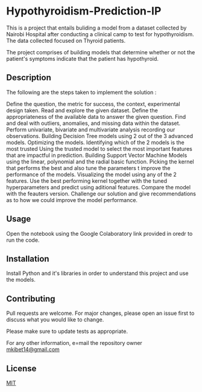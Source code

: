# Hypothyroidism-Prediction-IP

This is a project that entails buliding a model from a dataset collected by  Nairobi Hospital after conducting a clinical camp to test for hypothyroidism. The data collected focused on Thyroid patients.

The project comprises of building models that determine whether or not the patient's symptoms indicate that the patient has hypothyroid.

## Description
The following are the steps taken to implement the solution :

Define the question, the metric for success, the context, experimental design taken.
Read and explore the given dataset.
Define the appropriateness of the available data to answer the given question.
Find and deal with outliers, anomalies, and missing data within the dataset.
Perform univariate, bivariate and multivariate analysis recording our observations.
Building Decision Tree models using 2 out of the 3 advanced models.
Optimizing the models.
Identifying which of the 2 models is the most trusted
Using the trusted model to select the most important features that are impactful in prediction.
Building Support Vector Machine Models using the linear, polynomial and the radial basic function.
Picking the kernel that performs the best and also tune the parameters t improve the performance of the models.
Visualizing the model using any of the 2 features.
Use the best performing kernel together with the tuned hyperparameters and predict using aditional features.
Compare the model with the feauters version.
Challenge our solution and give recommendations as to how we could improve the model performance.

## Usage
Open the notebook using the Google Colaboratory link provided in oredr to run the code.

## Installation
Install Python and it's libraries in order to understand this project and use the models.

## Contributing
Pull requests are welcome. For major changes, please open an issue first to discuss what you would like to change.

Please make sure to update tests as appropriate.

For any other information, e=mail the repository owner mkibet14@gmail.com

## License
[MIT](https://choosealicense.com/licenses/mit/)
